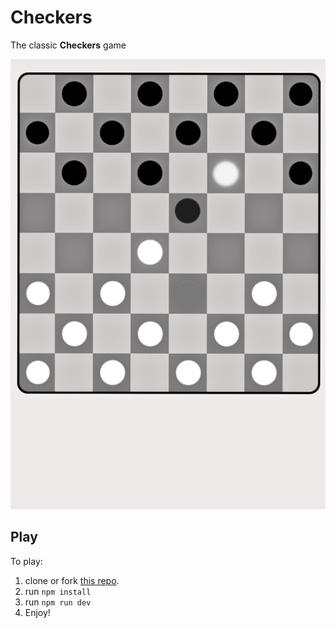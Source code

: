 # Checkers

The classic **Checkers** game

<img width="640" height="720" alt="image" src="https://github.com/Irtaza2009/Checkers/blob/main/Checkers.png" style="object-fit: cover;">

## Play

To play:

1. clone or fork [this repo](https://github.com/Irtaza2009/Checkers/fork).
2. run `npm install`
3. run `npm run dev`
4. Enjoy!
